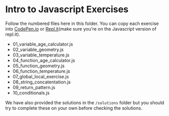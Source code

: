 # Intro to Javascript Exercises

Follow the numbered files here in this folder. You can copy each exercise into [CodePen.io](http://codepen.io) or [Repl.it](http://repl.it)(make sure you're on the Javascript version of repl.it).

* 01_variable_age_calculator.js
* 02_variable_geometry.js
* 03_variable_temperature.js
* 04_function_age_calculator.js
* 05_function_geometry.js
* 06_function_temperature.js
* 07_global_local_exercise.js
* 08_string_concatentation.js
* 09_return_pattern.js
* 10_conditionals.js

We have also provided the solutions in the `/solutions` folder but you should try to complete these on your own before checking the solutions.
